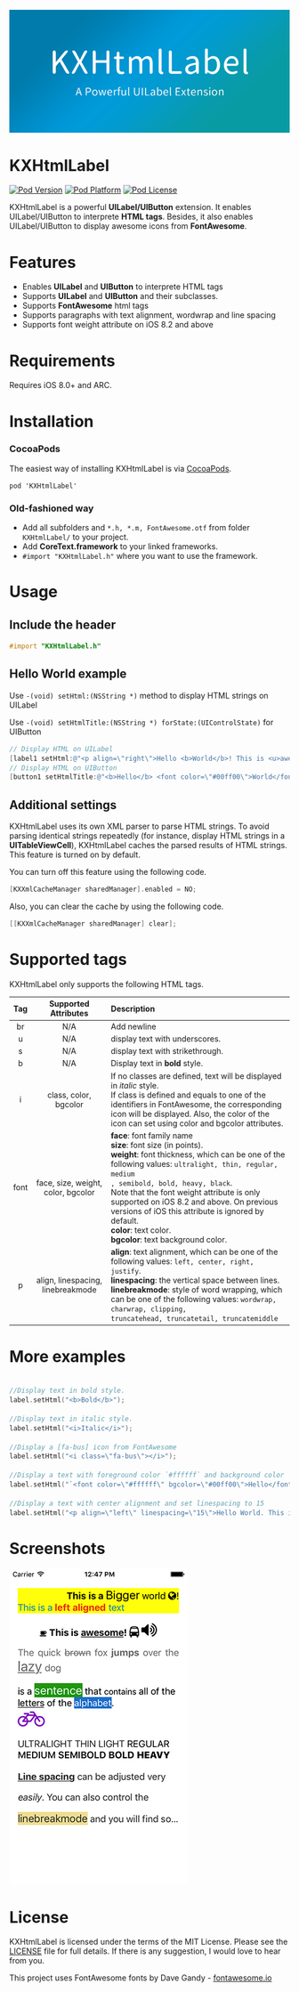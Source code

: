 ![Banner](Documentation/Images/KXHtmlLabelBanner.png)

KXHtmlLabel
===

[![Pod Version](http://img.shields.io/cocoapods/v/KXHtmlLabel.svg?style=flat)](http://cocoadocs.org/docsets/KXHtmlLabel)
[![Pod Platform](http://img.shields.io/cocoapods/p/KXHtmlLabel.svg?style=flat)](http://cocoadocs.org/docsets/KXHtmlLabel)
[![Pod License](http://img.shields.io/cocoapods/l/KXHtmlLabel.svg?style=flat)](http://opensource.org/licenses/MIT)

KXHtmlLabel is a powerful **UILabel/UIButton** extension. It enables UILabel/UIButton to interprete **HTML tags**. Besides, it also enables UILabel/UIButton to display awesome icons from **FontAwesome**.

# Features
- Enables **UILabel** and **UIButton** to interprete HTML tags
- Supports **UILabel** and **UIButton** and their subclasses.
- Supports **FontAwesome** html tags
- Supports paragraphs with text alignment, wordwrap and line spacing
- Supports font weight attribute on iOS 8.2 and above


# Requirements

Requires iOS 8.0+ and ARC.

# Installation

### CocoaPods
The easiest way of installing KXHtmlLabel is via [CocoaPods](http://cocoapods.org/). 

```
pod 'KXHtmlLabel'
```

### Old-fashioned way

- Add all subfolders and `*.h, *.m, FontAwesome.otf` from folder `KXHtmlLabel/` to your project.
- Add **CoreText.framework** to your linked frameworks.
- `#import "KXHtmlLabel.h"` where you want to use the framework.

# Usage

## Include the header

```objective-c
#import "KXHtmlLabel.h"
```

## Hello World example

Use `-(void) setHtml:(NSString *)` method to display HTML strings on UILabel

Use `-(void) setHtmlTitle:(NSString *) forState:(UIControlState)` for UIButton

```objective-c
// Display HTML on UILabel
[label1 setHtml:@"<p align=\"right\">Hello <b>World</b>! This is <u>awesome</u>!</p>"];
// Display HTML on UIButton
[button1 setHtmlTitle:@"<b>Hello</b> <font color=\"#00ff00\">World</font>" forState:UIControlStateNormal];
```

## Additional settings

KXHtmlLabel uses its own XML parser to parse HTML strings. To avoid parsing identical strings repeatedly (for instance, display HTML strings in a **UITableViewCell**), KXHtmlLabel caches the parsed results of HTML strings. This feature is turned on by default. 

You can turn off this feature using the following code.

```objective-c
[KXXmlCacheManager sharedManager].enabled = NO; 
```

Also, you can clear the cache by using the following code.

```objective-c
[[KXXmlCacheManager sharedManager] clear]; 
```

# Supported tags

KXHtmlLabel only supports the following HTML tags.

| Tag | Supported Attributes | Description |
|:-------------:|:-------------:|:-------------|
| br | N/A | Add newline |
| u | N/A | display text with underscores. |
| s | N/A | display text with strikethrough. |
| b | N/A | Display text in **bold** style. |
| i | class, color, bgcolor | If no classes are defined, text will be displayed in *italic* style. <br/> If class is defined and equals to one of the identifiers in FontAwesome, the corresponding icon will be displayed. Also, the color of the icon can set using color and bgcolor attributes. |
| font | face, size, weight,<br/> color, bgcolor | **face**: font family name <br/>**size**: font size (in points).<br/>**weight**: font thickness, which can be one of the following values: `ultralight, thin, regular, medium`<br/>`, semibold, bold, heavy, black`. <br/> Note that the font weight attribute is only supported on iOS 8.2 and above. On previous versions of iOS this attribute is ignored by default. <br/> **color**: text color. <br/> **bgcolor**: text background color. |
|p| align, linespacing, linebreakmode | **align**: text alignment, which can be one of the following values: `left, center, right, justify`.<br/> **linespacing**: the vertical space between lines. <br/> **linebreakmode**: style of word wrapping, which can be one of the following values: `wordwrap, charwrap, clipping,`<br/> `truncatehead, truncatetail, truncatemiddle`|

# More examples


```objective-c

//Display text in bold style.
label.setHtml("<b>Bold</b>");

//Display text in italic style.
label.setHtml("<i>Italic</i>");

//Display a [fa-bus] icon from FontAwesome
label.setHtml("<i class=\"fa-bus\"></i>");

//Display a text with foreground color `#ffffff` and background color `#00ff00`
label.setHtml("`<font color=\"#ffffff\" bgcolor=\"#00ff00\">Hello</font>");

//Display a text with center alignment and set linespacing to 15
label.setHtml("<p align=\"left\" linespacing=\"15\">Hello World. This is a paragraph....</p>");

```

# Screenshots

![Screenshot](Documentation/Images/BasicScreenshot.png)

# License

KXHtmlLabel is licensed under the terms of the MIT License. Please see the [LICENSE](LICENSE.md) file for full details.
If there is any suggestion, I would love to hear from you.

This project uses FontAwesome fonts by Dave Gandy - [fontawesome.io](http://fontawesome.io)